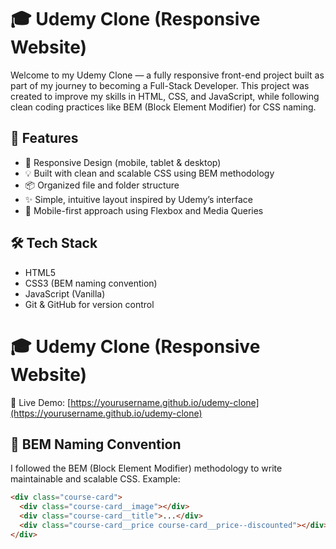 # 🎓 Udemy Clone (Responsive Website)

Welcome to my Udemy Clone — a fully responsive front-end project built as part of my journey to becoming a Full-Stack Developer. This project was created to improve my skills in HTML, CSS, and JavaScript, while following clean coding practices like BEM (Block Element Modifier) for CSS naming.

## 🚀 Features

- 🎯 Responsive Design (mobile, tablet & desktop)
- 💡 Built with clean and scalable CSS using BEM methodology
- 📦 Organized file and folder structure
- ✨ Simple, intuitive layout inspired by Udemy’s interface
- 📱 Mobile-first approach using Flexbox and Media Queries

## 🛠️ Tech Stack

- HTML5  
- CSS3 (BEM naming convention)  
- JavaScript (Vanilla)  
- Git & GitHub for version control

# 🎓 Udemy Clone (Responsive Website)

🔗 Live Demo: [https://yourusername.github.io/udemy-clone](https://yourusername.github.io/udemy-clone)

## 🧱 BEM Naming Convention

I followed the BEM (Block Element Modifier) methodology to write maintainable and scalable CSS. Example:

```html
<div class="course-card">
  <div class="course-card__image"></div>
  <div class="course-card__title">...</div>
  <div class="course-card__price course-card__price--discounted"></div>
</div>
